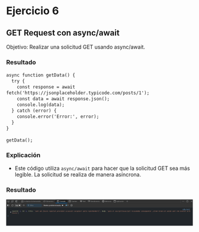 # Ejercicio 6
## GET Request con async/await
Objetivo: Realizar una solicitud GET usando async/await.

### Resultado

```
async function getData() {
  try {
    const response = await fetch('https://jsonplaceholder.typicode.com/posts/1');
    const data = await response.json();
    console.log(data);
  } catch (error) {
    console.error('Error:', error);
  }
}

getData();
```

### Explicación
- Este código utiliza `async/await` para hacer que la solicitud GET sea más legible. La solicitud se realiza de manera asíncrona.

### Resultado

![Texto alternativo](../../src/Ejercicio22res.png "Respuesta del codigo ejemplo")

